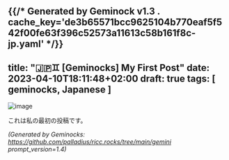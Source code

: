 {{/* Generated by Geminock v1.3 . cache_key='de3b65571bcc9625104b770eaf5f542f00fe63f396c52573a11613c58b161f8c-jp.yaml'   */}}
---
title: "🇯🇵♊ [Geminocks] My First Post"
date: 2023-04-10T18:11:48+02:00
draft: true
tags: [ geminocks, Japanese ]
---

![image](/gallery/midjourney/PalladiusPacans_a_puffin_who_just_won_an_ironman__all_sweated_a_b92ad63c-71b9-4848-9512-13d6240d1cbe.png)

これは私の最初の投稿です。 


*(Generated by Geminocks: https://github.com/palladius/ricc.rocks/tree/main/gemini prompt_version=1.4)*